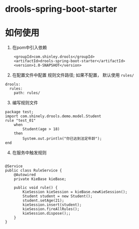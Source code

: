 # drools-spring-boot-starter


# 如何使用
1. 在pom中引入依赖
```
    <groupId>com.shinley.drools</groupId>
    <artifactId>drools-spring-boot-starter</artifactId>
    <version>1.0-SNAPSHOT</version>
```
2. 在配置文件中配置 规则文件路径; 如果不配置， 默认使用 `rules/`
```
drools:
  rules:
    path: rules/
```
3. 编写规则文件

```
package test;
import com.shinely.drools.demo.model.Student
rule "test_01"
    when
        Student(age > 18)
    then
        System.out.println("你已达到法定年龄");
end
```

4. 在服务中触发规则

```

@Service
public class RuleService {
    @Autowired
    private KieBase kieBase;

    public void rule() {
        KieSession kieSession = kieBase.newKieSession();
        Student student = new Student();
        student.setAge(21);
        kieSession.insert(student);
        kieSession.fireAllRules();
        kieSession.dispose();;
    }
}

```


